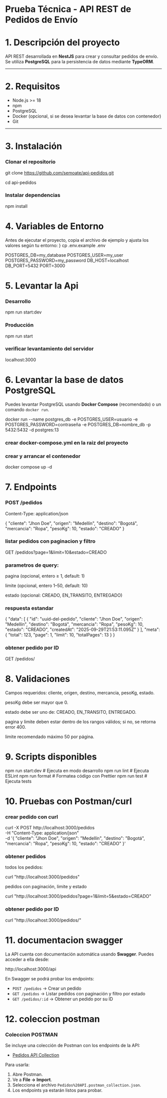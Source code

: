 # Prueba Técnica - API REST de Pedidos de Envío

# 1. Descripción del proyecto
API REST desarrollada en **NestJS** para crear y consultar pedidos de envío.  
Se utiliza **PostgreSQL** para la persistencia de datos mediante **TypeORM**.

---

# 2. Requisitos
- Node.js >= 18
- npm 
- PostgreSQL
- Docker (opcional, si se desea levantar la base de datos con contenedor)
- Git

---

# 3. Instalación

### Clonar el repositorio
  git clone https://github.com/semoate/api-pedidos.git
  
  cd api-pedidos


### Instalar dependencias
npm install

# 4. Variables de Entorno


Antes de ejecutar el proyecto, copia el archivo de ejemplo y ajusta los valores según tu entorno:
}
  cp .env.example .env

POSTGRES_DB=my_database
POSTGRES_USER=my_user
POSTGRES_PASSWORD=my_password
DB_HOST=localhost
DB_PORT=5432
PORT=3000



# 5. Levantar la Api

### Desarrollo
npm run start:dev

### Producción

npm run start

### verificar levantamiento del servidor 
localhost:3000

# 6. Levantar la base de datos PostgreSQL

Puedes levantar PostgreSQL usando **Docker Compose** (recomendado) o un comando `docker run`.

docker run --name postgres_db -e POSTGRES_USER=usuario -e POSTGRES_PASSWORD=contraseña -e POSTGRES_DB=nombre_db -p 5432:5432 -d postgres:13

### crear docker-compose.yml en la raiz del proyecto


### crear y arrancar el contenedor
  docker compose up -d


# 7. Endpoints

### POST /pedidos
Content-Type: application/json

{
  "cliente": "Jhon Doe",
  "origen": "Medellín",
  "destino": "Bogotá",
  "mercancia": "Ropa",
  "pesoKg": 10,
  "estado": "CREADO"
}
 ### listar pedidos con paginacion y filtro

 GET /pedidos?page=1&limit=10&estado=CREADO
 
 ### parametros de query:

 pagina (opcional, entero ≥ 1, default: 1)

limite (opcional, entero 1–50, default: 10)

estado (opcional: CREADO, EN_TRANSITO, ENTREGADO)

### respuesta estandar 
{
  "data": [
    {
      "id": "uuid-del-pedido",
      "cliente": "Jhon Doe",
      "origen": "Medellín",
      "destino": "Bogotá",
      "mercancia": "Ropa",
      "pesoKg": 10,
      "estado": "CREADO",
      "createdAt": "2025-09-29T21:53:11.095Z"
    }
  ],
  "meta": {
    "total": 123,
    "page": 1,
    "limit": 10,
    "totalPages": 13
  }
}

### obtener pedido por ID

GET /pedidos/<id>

# 8. Validaciones

Campos requeridos: cliente, origen, destino, mercancia, pesoKg, estado.

pesoKg debe ser mayor que 0.

estado debe ser uno de: CREADO, EN_TRANSITO, ENTREGADO.

pagina y limite deben estar dentro de los rangos válidos; si no, se retorna error 400.

limite recomendado máximo 50 por página.

# 9. Scripts disponibles

npm run start:dev    # Ejecuta en modo desarrollo 
npm run lint         # Ejecuta ESLint
npm run format       # Formatea código con Prettier
npm run test         # Ejecuta tests

# 10. Pruebas con Postman/curl

### crear pedido con curl

curl -X POST http://localhost:3000/pedidos \
-H "Content-Type: application/json" \
-d '{
  "cliente": "Jhon Doe",
  "origen": "Medellín",
  "destino": "Bogotá",
  "mercancia": "Ropa",
  "pesoKg": 10,
  "estado": "CREADO"
}'

### obtener pedidos
todos los pedidos:

curl "http://localhost:3000/pedidos"

pedidos con paginación, limite y estado

curl "http://localhost:3000/pedidos?page=1&limit=5&estado=CREADO"

### obtener pedido por ID

curl "http://localhost:3000/pedidos/<id>"


# 11. documentacion swagger


La API cuenta con documentación automática usando **Swagger**. Puedes acceder a ella desde:

http://localhost:3000/api

En Swagger se podrá probar los endpoints:

- `POST /pedidos` → Crear un pedido
- `GET /pedidos` → Listar pedidos con paginación y filtro por estado
- `GET /pedidos/:id` → Obtener un pedido por su ID

# 12. coleccion postman

### Coleccion POSTMAN

Se incluye una colección de Postman con los endpoints de la API:

- [Pedidos API Collection](postman/Pedidos%20API.postman_collection.json)

Para usarla:

1. Abre Postman.
2. Ve a **File → Import**.
3. Selecciona el archivo `Pedidos%20API.postman_collection.json`.
4. Los endpoints ya estarán listos para probar.
